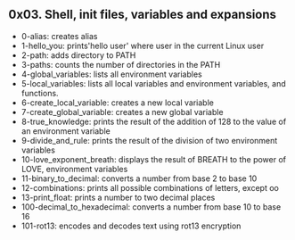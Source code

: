 ## 0x03. Shell, init files, variables and expansions
* 0-alias: creates alias
* 1-hello_you: prints'hello user' where user in the current Linux user
* 2-path: adds directory to PATH
* 3-paths: counts the number of directories  in the PATH
* 4-global_variables: lists all environment variables
* 5-local_variables:  lists all local variables and environment variables, and functions.
* 6-create_local_variable: creates a new local variable
* 7-create_global_variable: creates a new global variable
* 8-true_knowledge: prints the result of the addition of 128 to the value of an environment variable
* 9-divide_and_rule: prints  the result of the division of two environment variables
* 10-love_exponent_breath: displays the result of BREATH to the power of LOVE, environment variables 
* 11-binary_to_decimal: converts a number from base 2 to base 10 
* 12-combinations: prints all possible combinations of letters, except oo
* 13-print_float: prints a number to two decimal places
* 100-decimal_to_hexadecimal: converts a number from base 10 to base 16
* 101-rot13: encodes and decodes text using rot13 encryption
